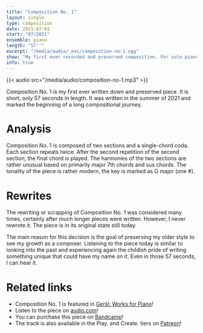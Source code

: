 ```yaml
---
title: "Composition No. 1"
layout: single
type: composition
date: 2021-07-01
start: "07/2021"
ensemble: piano
length: "57''"
excerpt: "/media/audio/_exc/composition-no-1.ogg"
show: "My first ever recorded and preserved composition. For solo piano."
info: true
---
```


{{< audio src="/media/audio/composition-no-1.mp3" >}}

Composition No. 1 is my first ever written down and preserved piece. It is short, only 57 seconds in length. It was written in the summer of 2021 and marked the beginning of a long compositional journey.

# Analysis

Composition No. 1 is composed of two sections and a single-chord coda. Each section repeats twice. After the second repetition of the second section, the final chord is played. The harmonies of the two sections are rather unusual based on primarily major 7th chords and sus chords. The tonality of the piece is rather modern, the key is marked as G major (one #).

# Rewrites

The rewriting or scrapping of Composition No. 1 was considered many times, certainly after much longer pieces were written. However,  I never rewrote it. The piece is in its original state still today.

The main reason for this decision is the goal of preserving my older style to see my growth as a composer. Listening to the piece today is similar to looking into the past and experiencing again the childish pride of writing something unique that could have my name on it. Even in those 57 seconds, I can hear it.

# Related links

- Composition No. 1 is featured in [Geršl: Works for Piano](/discography/works-for-piano)!
- Listen to the piece on [audio.com](https://audio.com/petr-gersl/audio/composition-no-1)!
- You can purchase this piece on [Bandcamp](https://pgersl.bandcamp.com/track/composition-no-1)!
- The track is also available in the Play. and Create. tiers on [Patreon](patreon.com/user?u=98919388)!